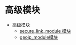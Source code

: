 # 高级模块

* [高级模块](./)
  * [secure\_link\_module 模块](securelinkmodule-mo-kuai.md)
  * [geoip\_module模块](geoipmodule-mo-kuai.md)

